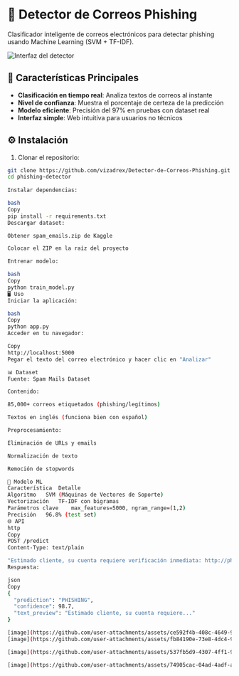 # 📧 Detector de Correos Phishing

Clasificador inteligente de correos electrónicos para detectar phishing usando Machine Learning (SVM + TF-IDF).

![Interfaz del detector](https://via.placeholder.com/800x400.png?text=Captura+del+Detector+Phishing)

## 🚀 Características Principales
- **Clasificación en tiempo real**: Analiza textos de correos al instante
- **Nivel de confianza**: Muestra el porcentaje de certeza de la predicción
- **Modelo eficiente**: Precisión del 97% en pruebas con dataset real
- **Interfaz simple**: Web intuitiva para usuarios no técnicos

## ⚙️ Instalación
1. Clonar el repositorio:
```bash
git clone https://github.com/vizadrex/Detector-de-Correos-Phishing.git
cd phishing-detector
    
Instalar dependencias:

bash
Copy
pip install -r requirements.txt
Descargar dataset:

Obtener spam_emails.zip de Kaggle

Colocar el ZIP en la raíz del proyecto

Entrenar modelo:

bash
Copy
python train_model.py
🖥️ Uso
Iniciar la aplicación:

bash
Copy
python app.py
Acceder en tu navegador:

Copy
http://localhost:5000
Pegar el texto del correo electrónico y hacer clic en "Analizar"

📊 Dataset
Fuente: Spam Mails Dataset

Contenido:

85,000+ correos etiquetados (phishing/legítimos)

Textos en inglés (funciona bien con español)

Preprocesamiento:

Eliminación de URLs y emails

Normalización de texto

Remoción de stopwords

🧠 Modelo ML
Característica	Detalle
Algoritmo	SVM (Máquinas de Vectores de Soporte)
Vectorización	TF-IDF con bigramas
Parámetros clave	max_features=5000, ngram_range=(1,2)
Precisión	96.8% (test set)
🌐 API
http
Copy
POST /predict
Content-Type: text/plain

"Estimado cliente, su cuenta requiere verificación inmediata: http://phishy-site.com"
Respuesta:

json
Copy
{
  "prediction": "PHISHING",
  "confidence": 98.7,
  "text_preview": "Estimado cliente, su cuenta requiere..."
}

[image](https://github.com/user-attachments/assets/ce592f4b-408c-4649-9157-8064ef9bb26e)
[image](https://github.com/user-attachments/assets/fb84190e-73e8-4dc4-9d55-89e1b8f2ac54)

[image](https://github.com/user-attachments/assets/537fb5d9-4307-4ff1-9bbd-9ac85b33c71a)

[image](https://github.com/user-attachments/assets/74905cac-04ad-4adf-afad-c123ae26a33b)
